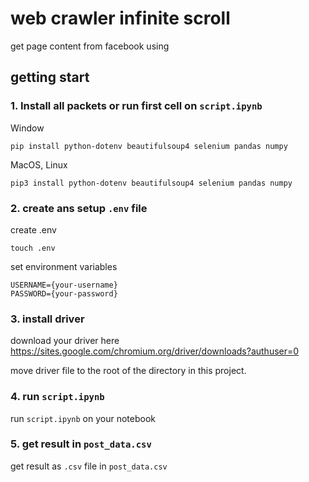 # web crawler infinite scroll

get page content from facebook using

## getting start

### 1. Install all packets or run first cell on `script.ipynb`

Window
```
pip install python-dotenv beautifulsoup4 selenium pandas numpy
```
MacOS, Linux

```
pip3 install python-dotenv beautifulsoup4 selenium pandas numpy
```

### 2. create ans setup `.env` file

create .env

```
touch .env
```

set environment variables

```
USERNAME={your-username}
PASSWORD={your-password}
```

### 3. install driver

download your driver here https://sites.google.com/chromium.org/driver/downloads?authuser=0

move driver file to the root of the directory in this project.


### 4. run `script.ipynb`

run `script.ipynb` on your notebook


### 5. get result in `post_data.csv`

get result as `.csv` file in `post_data.csv`
